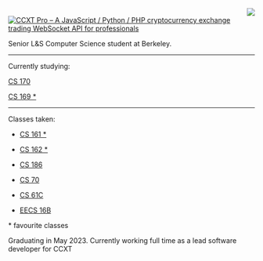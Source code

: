 <a href="https://github.com/ccxt/ccxt">
    <img style="float: right;" src="https://github-readme-stats.vercel.app/api/pin/?username=ccxt&repo=ccxt" />
</a>

[![CCXT Pro – A JavaScript / Python / PHP cryptocurrency exchange trading WebSocket API for professionals](https://user-images.githubusercontent.com/1294454/83935830-0061e400-a7c6-11ea-8215-92983a611531.png)](https://ccxt.pro)

Senior L&S Computer Science student at Berkeley. 

---

Currently studying:

[CS 170](https://cs170.org)

[CS 169 \*](https://www2.eecs.berkeley.edu/Courses/CS169/)

---

Classes taken:

* [CS 161 \*](https://cs161.org)

* [CS 162 \*](https://cs162.org)

* [CS 186](https://cs186berkeley.net)

* [CS 70](https://www.eecs70.org)

* [CS 61C](https://cs61c.org/fa22)

* [EECS 16B](https://eecs16b.org)

\* favourite classes

Graduating in May 2023. Currently working full time as a lead software developer for CCXT

